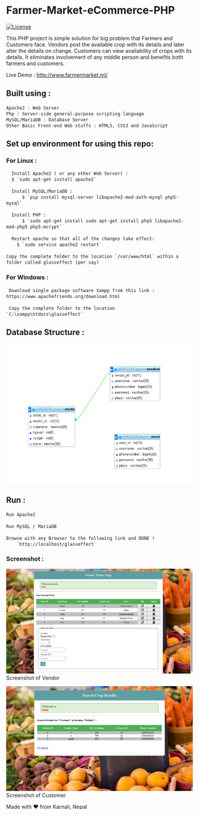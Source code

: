 # Farmer-Market-eCommerce-PHP

[![License](http://img.shields.io/:license-mit-blue.svg?style=flat-square)](https://github.com/CoolBoi567/Farmer-Market-eCommerce-PHP/blob/master/LICENSE)

This PHP project is simple solution for big problem that Farmers and Customers face.
Vendors post the available crop with its details and later alter the details on change.
Customers can view availability of crops with its details.
It eliminates involvement of any middle person and benefits both farmers and customers.

Live Demo : http://www.farmermarket.ml/

## Built using :

	Apache2 : Web Server
	Php : Server-side general-purpose scripting language
	MySQL/MariaDB : Database Server
	Other Basic Front-end Web stuffs : HTML5, CSS3 and JavaScript


## Set up environment for using this repo:

  ### For Linux :
 
	  Install Apache2 ( or any other Web Server) :
  	  $ `sudo apt-get install apache2`
		
	  Install MySQL/MariaDB :
		  $ `pip install mysql-server libapache2-mod-auth-mysql php5-mysql`
		
	  Install PHP :
		  $ `sudo apt-get install sudo apt-get install php5 libapache2-mod-php5 php5-mcrypt`
			
	  Restart apache so that all of the changes take effect:
  		$ `sudo service apache2 restart`
    
    Copy the complete folder to the location `/var/www/html` within a folder called glasseffect (per say)
    
  ### For Windows :
  
     Download single package software Xampp from this link : https://www.apachefriends.org/download.html
     
     Copy the complete folder to the location `C:\xampp\htdocs\glasseffect`


## Database Structure :

![](./database_structure.png?raw=true)


## Run :

	Run Apache2
	
	Run MySQL / MariaDB
	
	Browse with any Browser to the following link and DONE !
		`http://localhost/glasseffect`


### Screenshot :

  ![](./vendor.png)
  Screenshot of Vendor
  
![](./customer.png)
  Screenshot of Customer


Made with ❤️ from Karnali, Nepal

